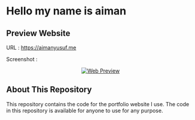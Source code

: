 # Hello my name is aiman

## Preview Website

URL : https://aimanyusuf.me

Screenshot :

<p align="center">
  <a href="http://aimanyusuf.me/" target="blank"><img src="https://aimanyusuf.me/img/web-preview.png" alt="Web Preview" /></a>
</p>

## About This Repository

This repository contains the code for the portfolio website I use. The code in this repository is available for anyone to use for any purpose. 
